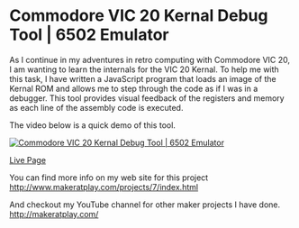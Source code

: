 # Commodore VIC 20 Kernal Debug Tool | 6502 Emulator


As I continue in my adventures in retro computing with Commodore VIC 20, I am wanting to learn the internals for the VIC 20 
Kernal. To help me with this task, I have written a JavaScript program that loads an image of the Kernal ROM and allows me 
to step through the code as if I was in a debugger. This tool provides visual feedback of the registers and memory as each 
line of the assembly code is executed. 

The video below is a quick demo of this tool.


[![Commodore VIC 20 Kernal Debug Tool | 6502 Emulator](https://img.youtube.com/vi/M5L0pI0AeQs/0.jpg)](https://youtu.be/M5L0pI0AeQs "Commodore VIC 20 Kernal Debug Tool | 6502 Emulator")

[Live Page](https://makeratplay.github.io/6502-Emulator/) 

You can find more info on my web site for this project http://www.makeratplay.com/projects/7/index.html

And checkout my YouTube channel for other maker projects I have done. http://makeratplay.com/

